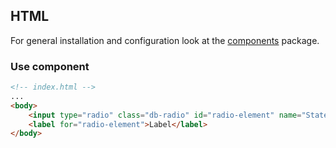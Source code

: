 ## HTML

For general installation and configuration look at the [components](https://www.npmjs.com/package/@db-ui/components) package.

### Use component

```html index.html
<!-- index.html -->
...
<body>
	<input type="radio" class="db-radio" id="radio-element" name="States" />
	<label for="radio-element">Label</label>
</body>
```
